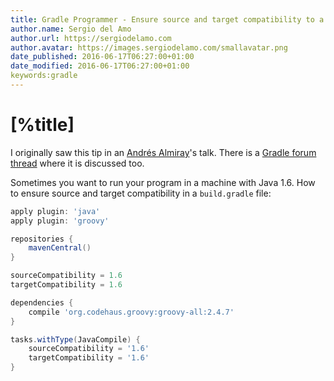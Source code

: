 ```yaml
---
title: Gradle Programmer - Ensure source and target compatibility to a specific version of Java
author.name: Sergio del Amo
author.url: https://sergiodelamo.com
author.avatar: https://images.sergiodelamo.com/smallavatar.png 
date_published: 2016-06-17T06:27:00+01:00
date_modified: 2016-06-17T06:27:00+01:00
keywords:gradle
---
```


# [%title]

I originally saw this tip in an [Andrés Almiray](https://twitter.com/aalmiray)'s talk. There is a [Gradle forum thread](https://discuss.gradle.org/t/enforcing-targetcompatibility-when-compiling-java-code-with-the-groovy-plugin/5065/1) where it is discussed too.

Sometimes you want to run your program in a machine with Java 1.6. How to ensure source and target compatibility in a `build.gradle` file:

```groovy
apply plugin: 'java'
apply plugin: 'groovy'

repositories {
    mavenCentral()
}

sourceCompatibility = 1.6
targetCompatibility = 1.6

dependencies {
    compile 'org.codehaus.groovy:groovy-all:2.4.7'
}

tasks.withType(JavaCompile) {
    sourceCompatibility = '1.6'
    targetCompatibility = '1.6'
}
```
